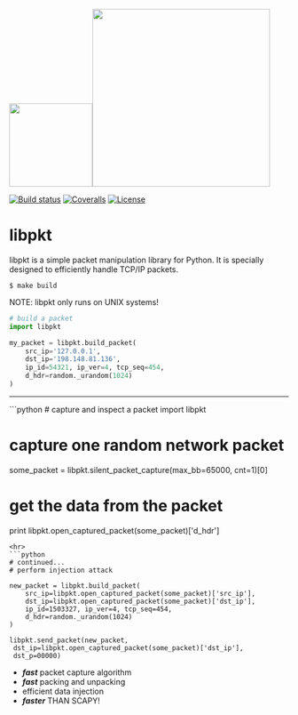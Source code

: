 
<img src="https://thumbs.dreamstime.com/b/oriental-pitcher-vector-drawing-ancient-jug-east-style-30405033.jpg" width="150"><img src="https://www.python.org/static/community_logos/python-logo-master-v3-TM.png" width="320"/>

 [![Build status](https://ci.appveyor.com/api/projects/status/pjxh5g91jpbh7t84?svg=true)](https://ci.appveyor.com/project/tygerbytes/resourcefitness) 
[![Coveralls](https://coveralls.io/repos/github/tygerbytes/ResourceFitness/badge.svg?branch=master)](https://coveralls.io/github/tygerbytes/ResourceFitness?branch=master) 
[![License](https://img.shields.io/badge/License-BSD%202--Clause-orange.svg)](https://opensource.org/licenses/BSD-2-Clause)
<br>
# libpkt

libpkt is a simple packet manipulation library for Python. It is specially designed to
efficiently handle TCP/IP packets. 

```
$ make build
```

NOTE: libpkt only runs on UNIX systems!

```python
# build a packet
import libpkt

my_packet = libpkt.build_packet(
    src_ip='127.0.0.1', 
    dst_ip='198.148.81.136', 
    ip_id=54321, ip_ver=4, tcp_seq=454,
    d_hdr=random._urandom(1024)
)
```
<hr>
```python
# capture and inspect a packet
import libpkt

# capture one random network packet
some_packet = libpkt.silent_packet_capture(max_bb=65000, cnt=1)[0]

# get the data from the packet
print libpkt.open_captured_packet(some_packet)['d_hdr']
```
<hr>
```python
# continued...
# perform injection attack

new_packet = libpkt.build_packet(
    src_ip=libpkt.open_captured_packet(some_packet)['src_ip'],
    dst_ip=libpkt.open_captured_packet(some_packet)['dst_ip'],
    ip_id=1503327, ip_ver=4, tcp_seq=454,
    d_hdr=random._urandom(1024)
)

libpkt.send_packet(new_packet, 
 dst_ip=libpkt.open_captured_packet(some_packet)['dst_ip'],
 dst_p=00000)
```


  * ***fast*** packet capture algorithm
  * ***fast*** packing and unpacking
  * efficient data injection
  * ***faster*** THAN SCAPY!


